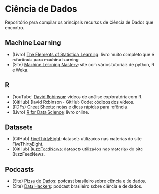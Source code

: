 # Ciência de Dados

Repositório para compilar os principais recursos de Ciência de Dados que encontro.

## Machine Learning

* (Livro) [The Elements of Statistical Learning](https://web.stanford.edu/~hastie/ElemStatLearn/): livro muito completo que é referência para machine learning.
* (Site) [Machine Learning Mastery](https://machinelearningmastery.com/start-here): site com vários tutoriais de python, R e Weka.

## R

* (YouTube) [David Robinson](https://www.youtube.com/user/safe4democracy/videos): vídeos de análise exploratória com R. 
* (GitHub) [David Robinson - GitHub Code](https://github.com/dgrtwo/data-screencasts): códigos dos vídeos. 
* (PDFs) [Cheat Sheets](https://github.com/jhklarcher/ressources/tree/master/cheat_sheets/R): notas e dicas rápidas para refência.
* (Livro) [R for Data Science](https://r4ds.had.co.nz/): livro online.

## Datasets

* (GitHub) [FiveThirtyEight](https://github.com/fivethirtyeight/data): datasets utilizados nas materias do site FiveThirtyEight.
* (GitHub) [BuzzFeedNews](https://github.com/BuzzFeedNews/everything): datasets utilizados nas materias do site BuzzFeedNews.

## Podcasts
* (Site) [Pizza de Dados](https://pizzadedados.com/): podcast brasileiro sobre ciência e de dados.
* (Site) [Data Hackers](https://datahackers.com.br/): podcast brasileiro sobre ciência e de dados.
